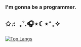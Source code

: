 ### I'm gonna be a programmer.

## ✩♬ ₊˚.🎧⋆☾⋆⁺₊✧

[![Top Langs](https://github-readme-stats.vercel.app/api/top-langs/?username=Pl3AnG&layout=compact)](https://github.com/anuraghazra/github-readme-stats)
<!--
**Pl3AnG/Pl3AnG** is a ✨ _special_ ✨ repository because its `README.md` (this file) appears on your GitHub profile.

Here are some ideas to get you started:

- 🔭 I’m currently working on ...
- 🌱 I’m currently learning ...
- 👯 I’m looking to collaborate on ...
- 🤔 I’m looking for help with ...
- 💬 Ask me about ...
- 📫 How to reach me: ...
- 😄 Pronouns: ...
- ⚡ Fun fact: ...
-->

